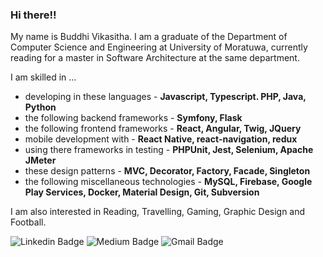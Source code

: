 ### Hi there!!
My name is Buddhi Vikasitha. I am a graduate of the Department of Computer Science and Engineering at University of Moratuwa, currently reading for a master in Software Architecture at the same department.

I am skilled in ...
- developing in these languages - **Javascript, Typescript. PHP, Java, Python**
- the following backend frameworks - **Symfony, Flask**
- the following frontend frameworks - **React, Angular, Twig, JQuery**
- mobile development with - **React Native, react-navigation, redux**
- using there frameworks in testing - **PHPUnit, Jest, Selenium, Apache JMeter**
- these design patterns - **MVC, Decorator, Factory, Facade, Singleton**
- the following miscellaneous technologies - **MySQL, Firebase, Google Play Services, Docker, Material Design, Git, Subversion**

I am also interested in Reading, Travelling, Gaming, Graphic Design and Football.

![Linkedin Badge](https://img.shields.io/badge/-Buddhi%20Vikasitha-blue?style=flat-square&logo=Linkedin&logoColor=white&link=https://www.linkedin.com/in/buddhiv) ![Medium Badge](https://img.shields.io/badge/-buddhiv-brightgreen?style=flat-square&logo=Medium&link=https://medium.com/@buddhiv) ![Gmail Badge](https://img.shields.io/badge/-92buddhiv@gmail.com-c14438?style=flat-square&logo=Gmail&logoColor=white)
